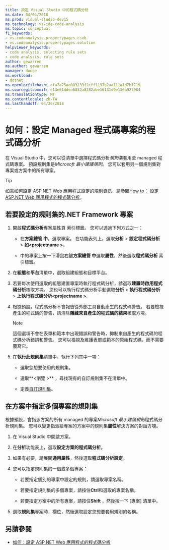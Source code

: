 ```yaml
---
title: 設定 Visual Studio 中的程式碼分析
ms.date: 04/04/2018
ms.prod: visual-studio-dev15
ms.technology: vs-ide-code-analysis
ms.topic: conceptual
f1_keywords:
- vs.codeanalysis.propertypages.csvb
- vs.codeanalysis.propertypages.solution
helpviewer_keywords:
- code analysis, selecting rule sets
- code analysis, rule sets
author: gewarren
ms.author: gewarren
manager: douge
ms.workload:
- dotnet
ms.openlocfilehash: afa7a75ae083133f2cff1197b2aa111a1d7bf719
ms.sourcegitcommit: e13e61ddea6032a8282abe16131d9e136a927984
ms.translationtype: MT
ms.contentlocale: zh-TW
ms.lasthandoff: 04/26/2018
---
```

# <a name="how-to-configure-code-analysis-for-a-managed-code-project"></a>如何：設定 Managed 程式碼專案的程式碼分析

在 Visual Studio 中，您可以從清單中選擇程式碼分析*規則集*套用至 managed 程式碼專案。 預設規則集是*Microsoft 最小建議規則*。 您可以套用另一個規則集對專案或方案中的所有專案。

> [!TIP]
> 如需如何設定 ASP.NET Web 應用程式設定的規則資訊，請參閱[How to： 設定 ASP.NET Web 應用程式的程式碼分析](../code-quality/how-to-configure-code-analysis-for-an-aspnet-web-application.md)。

## <a name="to-configure-a-rule-set-for-a-net-framework-project"></a>若要設定的規則集的.NET Framework 專案

1. 開啟**程式碼分析**專案屬性頁 索引標籤。 您可以透過下列方式之一：

   - 在**方案總管 中**，選取專案。 在功能表列上，選取**分析** > **設定程式碼分析** > **如\<projectname >**。

   - 中的專案上按一下滑鼠右鍵**方案總管 中**選取**屬性**，然後選取**程式碼分析** 索引標籤。

1. 在**組態**和**平台**清單中，選取組建組態和目標平台。

1. 若要每次使用選取的組態建置專案時執行程式碼分析，請選取**建置時啟用程式碼分析**核取方塊。 您也可以執行程式碼分析手動選取**分析** > **執行程式碼分析** > **上執行程式碼分析\<projectname >**.

1. 根據預設，程式碼分析不會報告從外部工具自動產生的程式碼警告。 若要檢視產生的程式碼的警告，請清除**隱藏來自產生的程式碼的結果**核取方塊。

    > [!NOTE]
    > 這個選項不會在表單和範本中出現錯誤和警告時，抑制來自產生的程式碼的程式碼分析錯誤和警告。 您可以檢視及維護表單或範本的原始程式碼，而不需要覆寫它。

1. 在**執行此規則集**清單中，執行下列其中一項：

    - 選取您想要使用的規則集。

    - 選取**\<瀏覽 >** ，尋找現有的自訂規則集不在清單中。

    - 定義[自訂規則集](../code-quality/how-to-create-a-custom-rule-set.md)。

## <a name="specify-rule-sets-for-multiple-projects-in-a-solution"></a>在方案中指定多個專案的規則集

根據預設，會指派方案的所有 managed 的專案*Microsoft 最小建議規則*程式碼分析規則集。 您可以變更指派給專案的方案中的規則集**屬性**解決方案的對話方塊。

1. 在 Visual Studio 中開啟方案。

2. 在**分析**功能表上，選取**設定方案的程式碼分析**。

3. 如果有必要，請展開**通用屬性**，然後選取**程式碼分析設定**。

4. 您可以指定規則集的一個或多個專案：

    - 若要指定個別的專案中設定的規則，請選取專案名稱。

    - 若要指定規則集的多個專案，請按住**Ctrl**和選取的專案名稱。

    - 若要指定方案中的所有專案，請按住**Shift** ，然後按一下 [專案] 清單中。

5. 選取**規則集**專案時，欄位，然後選取設定您想要套用規則的名稱。

## <a name="see-also"></a>另請參閱

- [如何：設定 ASP.NET Web 應用程式的程式碼分析](../code-quality/how-to-configure-code-analysis-for-an-aspnet-web-application.md)